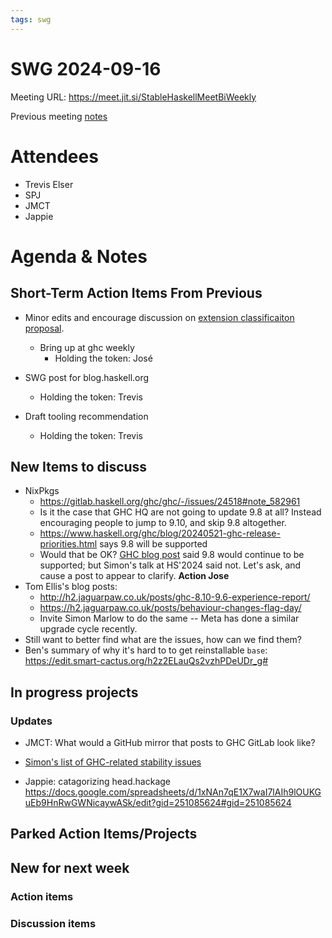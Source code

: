 ```yaml
---
tags: swg
---
```


SWG 2024-09-16
==============

Meeting URL: https://meet.jit.si/StableHaskellMeetBiWeekly

Previous meeting [notes](https://github.com/haskellfoundation/stability/blob/main/meetings/2024-08-19.md)

# Attendees
- Trevis Elser
- SPJ
- JMCT
- Jappie


# Agenda & Notes

## Short-Term Action Items From Previous

- Minor edits and encourage discussion on [extension classificaiton proposal](https://github.com/ghc-proposals/ghc-proposals/pull/669).
  - Bring up at ghc weekly
    - Holding the token: José

- SWG post for blog.haskell.org
  - Holding the token: Trevis

- Draft tooling recommendation
  - Holding the token: Trevis

## New Items to discuss

- NixPkgs
    - https://gitlab.haskell.org/ghc/ghc/-/issues/24518#note_582961
    - Is it the case that GHC HQ are not going to update 9.8 at all?  Instead encouraging people to jump to 9.10, and skip 9.8 altogether.
    - https://www.haskell.org/ghc/blog/20240521-ghc-release-priorities.html says 9.8 will be supported
    - Would that be OK?  [GHC blog post](https://www.haskell.org/ghc/blog/20240521-ghc-release-priorities.html) said 9.8 would continue to be supported; but Simon's talk at HS'2024 said not.  Let's ask, and cause a post to appear to clarify.  **Action Jose**
- Tom Ellis's blog posts:
    - http://h2.jaguarpaw.co.uk/posts/ghc-8.10-9.6-experience-report/
    - https://h2.jaguarpaw.co.uk/posts/behaviour-changes-flag-day/
    - Invite Simon Marlow to do the same -- Meta has done a similar upgrade cycle recently.
- Still want to better find what are the issues, how can we find them?
- Ben's summary of why it's hard to to get reinstallable `base`: https://edit.smart-cactus.org/h2z2ELauQs2vzhPDeUDr_g#


## In progress projects
### Updates

- JMCT: What would a GitHub mirror that posts to GHC GitLab look like?

- [Simon's list of GHC-related stability issues](https://docs.google.com/document/d/1sX_rXHx8Mj3Kae9GalR2BwZ5-xzl7UpnpMBwl4dqsWY/edit?usp=sharing)
- Jappie: catagorizing head.hackage https://docs.google.com/spreadsheets/d/1xNAn7qE1X7waI7lAIh9lOUKGuEb9HnRwGWNicaywASk/edit?gid=251085624#gid=251085624

## Parked Action Items/Projects

## New for next week

### Action items

### Discussion items

